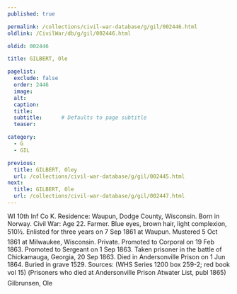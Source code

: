 ```yaml
---
published: true

permalink: /collections/civil-war-database/g/gil/002446.html
oldlink: /CivilWar/db/g/gil/002446.html

oldid: 002446

title: GILBERT, Ole

pagelist:
  exclude: false
  order: 2446
  image: 
  alt:
  caption:
  title:
  subtitle:      # Defaults to page subtitle
  teaser:

category: 
  - G 
  - GIL

previous:
  title: GILBERT, Oley
  url: /collections/civil-war-database/g/gil/002445.html  
next:
  title: GILBERT, Ole
  url: /collections/civil-war-database/g/gil/002447.html   
---
```

WI 10th Inf Co K. Residence: Waupun, Dodge County, Wisconsin. Born in Norway. Civil War: Age 22. Farmer. Blue eyes, brown hair, light complexion, 5&#146;10&frac12;&#148;. Enlisted for three years on 7 Sep 1861 at Waupun. Mustered 5 Oct 1861 at Milwaukee, Wisconsin. Private. Promoted to Corporal on 19 Feb 1863. Promoted to Sergeant on 1 Sep 1863. Taken prisoner in the battle of Chickamauga, Georgia, 20 Sep 1863. Died in Andersonville Prison on 1 Jun 1864. Buried in grave 1529. Sources: (WHS Series 1200 box 259-2; red book vol 15) (&#147;Prisoners who died at Andersonville Prison&#148; Atwater List, publ 1865) &#147;Gilbrunsen, Ole&#148;